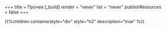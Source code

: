 +++
title = Прочее
[_build]
  render = "never"
  list = "never"
  publishResources = false
+++

{{%children containerstyle="div" style="h2" description="true" %}}
